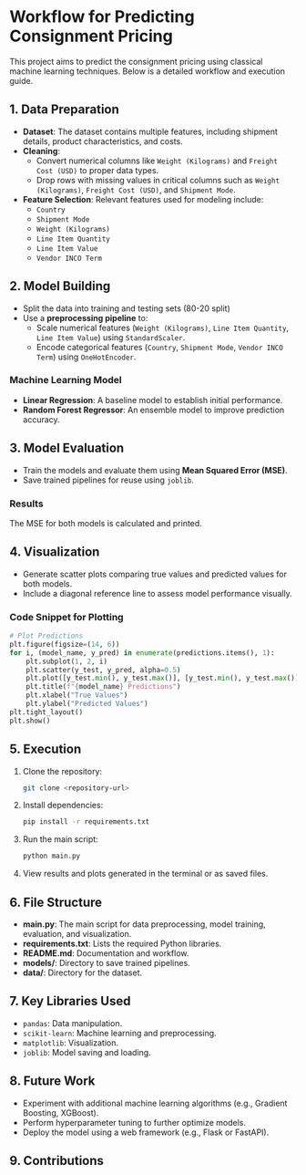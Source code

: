# Workflow for Predicting Consignment Pricing

This project aims to predict the consignment pricing using classical machine learning techniques. Below is a detailed workflow and execution guide.

## 1. Data Preparation
- **Dataset**: The dataset contains multiple features, including shipment details, product characteristics, and costs.
- **Cleaning**:
  - Convert numerical columns like `Weight (Kilograms)` and `Freight Cost (USD)` to proper data types.
  - Drop rows with missing values in critical columns such as `Weight (Kilograms)`, `Freight Cost (USD)`, and `Shipment Mode`.
- **Feature Selection**: Relevant features used for modeling include:
  - `Country`
  - `Shipment Mode`
  - `Weight (Kilograms)`
  - `Line Item Quantity`
  - `Line Item Value`
  - `Vendor INCO Term`
## 2. Model Building
- Split the data into training and testing sets (80-20 split)
- Use a **preprocessing pipeline** to:
  - Scale numerical features (`Weight (Kilograms)`, `Line Item Quantity`, `Line Item Value`) using `StandardScaler`.
  - Encode categorical features (`Country`, `Shipment Mode`, `Vendor INCO Term`) using `OneHotEncoder`.

### Machine Learning Model
- **Linear Regression**: A baseline model to establish initial performance.
- **Random Forest Regressor**: An ensemble model to improve prediction accuracy.

## 3. Model Evaluation


- Train the models and evaluate them using **Mean Squared Error (MSE)**.
- Save trained pipelines for reuse using `joblib`.

### Results

The MSE for both models is calculated and printed.

## 4. Visualization

- Generate scatter plots comparing true values and predicted values for both models.
- Include a diagonal reference line to assess model performance visually.

### Code Snippet for Plotting

```python
# Plot Predictions
plt.figure(figsize=(14, 6))
for i, (model_name, y_pred) in enumerate(predictions.items(), 1):
    plt.subplot(1, 2, i)
    plt.scatter(y_test, y_pred, alpha=0.5)
    plt.plot([y_test.min(), y_test.max()], [y_test.min(), y_test.max()], 'r--')
    plt.title(f"{model_name} Predictions")
    plt.xlabel("True Values")
    plt.ylabel("Predicted Values")
plt.tight_layout()
plt.show()
```

## 5. Execution

1. Clone the repository:

   ```bash
   git clone <repository-url>
   ```

2. Install dependencies:

   ```bash
   pip install -r requirements.txt
   ```

3. Run the main script:

   ```bash
   python main.py
   ```

4. View results and plots generated in the terminal or as saved files.

## 6. File Structure

- **main.py**: The main script for data preprocessing, model training, evaluation, and visualization.
- **requirements.txt**: Lists the required Python libraries.
- **README.md**: Documentation and workflow.
- **models/**: Directory to save trained pipelines.
- **data/**: Directory for the dataset.

## 7. Key Libraries Used

- `pandas`: Data manipulation.
- `scikit-learn`: Machine learning and preprocessing.
- `matplotlib`: Visualization.
- `joblib`: Model saving and loading.

## 8. Future Work

- Experiment with additional machine learning algorithms (e.g., Gradient Boosting, XGBoost).
- Perform hyperparameter tuning to further optimize models.
- Deploy the model using a web framework (e.g., Flask or FastAPI).

## 9. Contributions


